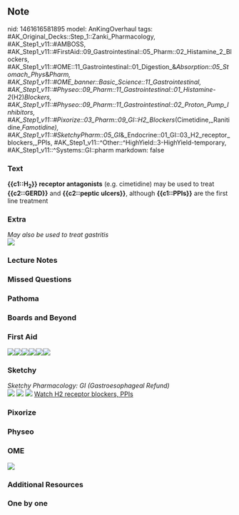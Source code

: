 ## Note
nid: 1461616581895
model: AnKingOverhaul
tags: #AK_Original_Decks::Step_1::Zanki_Pharmacology, #AK_Step1_v11::#AMBOSS, #AK_Step1_v11::#FirstAid::09_Gastrointestinal::05_Pharm::02_Histamine_2_Blockers, #AK_Step1_v11::#OME::11_Gastrointestinal::01_Digestion_&_Absorption::05_Stomach_Phys_&_Pharm, #AK_Step1_v11::#OME_banner::Basic_Science::11_Gastrointestinal, #AK_Step1_v11::#Physeo::09_Pharm::11_Gastrointestinal::01_Histamine-2_(H2)_Blockers, #AK_Step1_v11::#Physeo::09_Pharm::11_Gastrointestinal::02_Proton_Pump_Inhibitors, #AK_Step1_v11::#Pixorize::03_Pharm::09_GI::H2_Blockers_(Cimetidine,_Ranitidine,_Famotidine), #AK_Step1_v11::#SketchyPharm::05_GI_&_Endocrine::01_GI::03_H2_receptor_blockers,_PPIs, #AK_Step1_v11::^Other::^HighYield::3-HighYield-temporary, #AK_Step1_v11::^Systems::GI::pharm
markdown: false

### Text
<div>
  <b>{{c1::H<sub>2</sub>}} receptor antagonists</b> (e.g.
  cimetidine) may be used to treat <b>{{c2::GERD}}</b> and
  <b>{{c2::peptic ulcers}}</b>, although <b>{{c1::PPIs}}</b> are
  the first line treatment
</div>

### Extra
<div>
  <i>May also be used to treat gastritis</i>
</div>
<div><img src="paste-177347789586789.jpg"></div>

### Lecture Notes


### Missed Questions


### Pathoma


### Boards and Beyond


### First Aid
<img src="paste-645263001649155.jpg"><img src=
"paste-647152787259395.jpg"><img src=
"paste-649046867836931.jpg"><img src=
"paste-793520977739779.jpg"><img src=
"paste-651314610569219.jpg"><img src=
"paste-89253715378179%20(1).jpg">

### Sketchy
<div>
  <i>Sketchy Pharmacology: GI (Gastroesophageal Refund)</i>
</div><img src=
"Screen%20Shot%202019-09-17%20at%209.09.17%20AM.png"> <img src=
"Screen%20Shot%202019-09-17%20at%209.09.29%20AM.png"> <img src=
"Screen%20Shot%202019-09-17%20at%209.09.38%20AM.png"> <a href=
"https://dashboard.sketchy.com/study/medical/courses/medical-pharmacology/units/medical-pharmacology-gi-endocrine/videos/medical-pharmacology-gi-and-endocrine-gi-h2-receptor-blockers-ppis?utm_source=anki&utm_medium=partnership&utm_campaign=february_update&utm_content=medical">
Watch H2 receptor blockers, PPIs</a>

### Pixorize


### Physeo


### OME
<div class="ome-widget">
  <a href=
  "https://onlinemeded.org/spa/gastrointestinal?ref=anki"><img src=
  "_OME_AnkiFlashcards_Topic_6.png"></a>
</div>

### Additional Resources


### One by one

